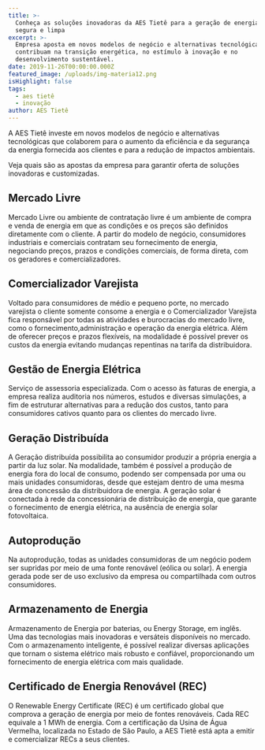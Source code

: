 ```yaml
---
title: >-
  Conheça as soluções inovadoras da AES Tietê para a geração de energia mais
  segura e limpa
excerpt: >-
  Empresa aposta em novos modelos de negócio e alternativas tecnológicas, que
  contribuam na transição energética, no estímulo à inovação e no
  desenvolvimento sustentável.
date: 2019-11-26T00:00:00.000Z
featured_image: /uploads/img-materia12.png
isHighlight: false
tags:
  - aes tietê
  - inovação
author: AES Tietê
---
```


A AES Tietê investe em novos modelos de negócio e alternativas tecnológicas que colaborem para o aumento da eficiência e da segurança da energia fornecida aos clientes e para a redução de impactos ambientais.

Veja quais são as apostas da empresa para garantir oferta de soluções inovadoras e customizadas.

## Mercado Livre 

Mercado Livre ou ambiente de contratação livre é um ambiente de compra e venda de energia em que as condições e os preços são definidos diretamente com o cliente. A partir do modelo de negócio, consumidores industriais e comerciais contratam seu fornecimento de energia, negociando preços, prazos e condições comerciais, de forma direta, com os geradores e comercializadores.

## Comercializador Varejista

Voltado para consumidores de médio e pequeno porte, no mercado varejista o cliente somente consome a energia e o Comercializador Varejista fica responsável por todas as atividades e burocracias do mercado livre, como o fornecimento,administração e operação da energia elétrica. Além de oferecer preços e prazos flexíveis, na modalidade é possível prever os custos da energia evitando mudanças repentinas na tarifa da distribuidora. 

## Gestão de Energia Elétrica

Serviço de assessoria especializada. Com o acesso às faturas de energia, a empresa realiza auditoria nos números, estudos e diversas simulações, a fim de estruturar alternativas para a redução dos custos, tanto para consumidores cativos quanto para os clientes do mercado livre.

## Geração Distribuída

A Geração distribuída possibilita ao consumidor produzir a própria energia a partir da luz solar. Na modalidade, também é possível a produção de energia fora do local de consumo, podendo ser compensada por uma ou mais unidades consumidoras, desde que estejam dentro de uma mesma área de concessão da distribuidora de energia. A geração solar é conectada à rede da concessionária de distribuição de energia, que garante o fornecimento de energia elétrica, na ausência de energia solar fotovoltaica.

## Autoprodução

Na autoprodução, todas as unidades consumidoras de um negócio podem ser supridas por meio de uma fonte renovável (eólica ou solar).  A energia gerada pode ser de uso exclusivo da empresa ou compartilhada com outros consumidores.

## Armazenamento de Energia

Armazenamento de Energia por baterias, ou Energy Storage, em inglês. Uma das tecnologias mais inovadoras e versáteis disponíveis no mercado. Com o armazenamento inteligente, é possível realizar diversas aplicações que tornam o sistema elétrico mais robusto e confiável, proporcionando um fornecimento de energia elétrica com mais qualidade.

## Certificado de Energia Renovável (REC)

O Renewable Energy Certificate (REC) é um certificado global que comprova a geração de energia por meio de fontes renováveis. Cada REC equivale a 1 MWh de energia. Com a certificação da Usina de Água Vermelha, localizada no Estado de São Paulo, a AES Tietê está apta a emitir e comercializar RECs a seus clientes.

